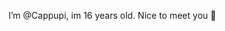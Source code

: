 I’m @Cappupi, im 16 years old. Nice to meet you 🤙


<!---
Cappupi/Cappupi is a ✨ special ✨ repository because its `README.md` (this file) appears on your GitHub profile.
You can click the Preview link to take a look at your changes.
--->
